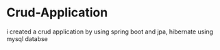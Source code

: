 # Crud-Application
i created a crud application by using spring boot and jpa, hibernate using mysql databse
